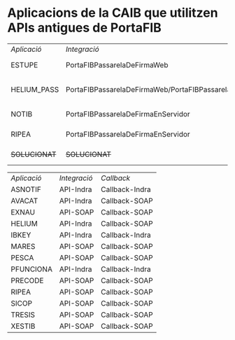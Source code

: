 # Aplicacions de la CAIB que utilitzen APIs antigues de PortaFIB


<table>
<tr><td><i>Aplicació</i></td><td><i>Integració</i></td><td><i>Callback</i></td><td><i>Tipus de firma</i></td></tr>
<tr><td>ESTUPE</td><td>PortaFIBPassarelaDeFirmaWeb</td><td>No</td><td>Firma local síncrona</td></tr>
<tr><td>HELIUM_PASS</td><td>PortaFIBPassarelaDeFirmaWeb/PortaFIBPassarelaDeFirmaEnServidor</td><td>No</td><td>Firma local síncrona/Firma en servidor</td></tr>
<tr><td>NOTIB</td><td>PortaFIBPassarelaDeFirmaEnServidor </td><td>No</td><td>Firma en servidor</td></tr>
<tr><td>RIPEA</td><td>PortaFIBPassarelaDeFirmaEnServidor</td><td>No</td><td>Firma en servidor</td></tr>
  <tr><td><del>SOLUCIONAT</del></td><td><del>SOLUCIONAT</del></td><td><del>No</del></td><td><del>Firma en servidor</del></td></tr>
</table>

<table>		
<tr><td><i>Aplicació</i></td><td><i>Integració</i></td><td><i>Callback</i></td></tr>
<tr><td>ASNOTIF</td><td>API-Indra</td><td>Callback-Indra</td></tr>
<tr><td>AVACAT</td><td>API-Indra</td><td>Callback-SOAP</td></tr>
<tr><td>EXNAU</td><td>API-SOAP</td><td>Callback-SOAP</td></tr>
<tr><td>HELIUM</td><td>API-Indra</td><td>Callback-SOAP</td></tr>
<tr><td>IBKEY</td><td>API-Indra</td><td>Callback-Indra</td></tr>
<tr><td>MARES</td><td>API-SOAP</td><td>Callback-SOAP</td></tr>
<tr><td>PESCA</td><td>API-SOAP</td><td>Callback-SOAP</td></tr>
<tr><td>PFUNCIONA</td><td>API-Indra</td><td>Callback-Indra</td></tr>
<tr><td>PRECODE</td><td>API-SOAP</td><td>Callback-SOAP</td></tr>
<tr><td>RIPEA</td><td>API-SOAP</td><td>Callback-SOAP</td></tr>
<tr><td>SICOP</td><td>API-SOAP</td><td>Callback-SOAP</td></tr>
<tr><td>TRESIS</td><td>API-SOAP</td><td>Callback-SOAP</td></tr>
<tr><td>XESTIB</td><td>API-SOAP</td><td>Callback-SOAP</td></tr>
</table>



